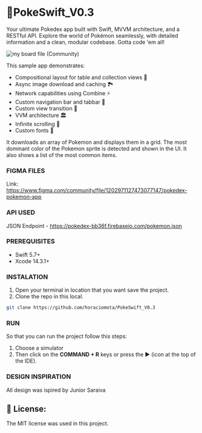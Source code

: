 # PokeSwift_V0.3
Your ultimate Pokedex app built with Swift, MVVM architecture, and a RESTful API. Explore the world of Pokémon seamlessly, with detailed information and a clean, modular codebase. Gotta code 'em all!

![my board file (Community)](https://github.com/horaciomota/PokeSwift_V0.3/assets/8496232/ee74d48d-8f14-4866-bd68-353d9df6c3ef)


This sample app demonstrates:
+ Compositional layout for table and collection views 💾
+ Async image download and caching 🏞
+ Network capabilities using Combine ⚡️
+ Custom navigation bar and tabbar 🧭
+ Custom view transition 📲
+ VVM architecture 🏛
+ Infinite scrolling 📜
+ Custom fonts 📖

It downloads an array of Pokemon and displays them in a grid. The most dominant color of the Pokemon sprite is detected and shown in the UI. It also shows a list of the most common items.

### FIGMA FILES 
Link: https://www.figma.com/community/file/1202971127473077147/pokedex-pokemon-app

### API USED

JSON Endpoint - https://pokedex-bb36f.firebaseio.com/pokemon.json

### PREREQUISITES 
- Swift 5.7+
- Xcode 14.3.1+

### INSTALATION
1. Open your terminal in location that you want save the project.
2. Clone the repo in this local.
```sh
git clone https://github.com/horaciomota/PokeSwift_V0.3
```
### RUN
So that you can run the project follow this steps:
1. Choose a simulator 
2. Then click on the **COMMAND + R** keys or press the ▶︎ (icon at the top of the IDE).

### DESIGN INSPIRATION
All design was ispired by Junior Saraiva


## 📃 License:
The MIT license was used in this project.
